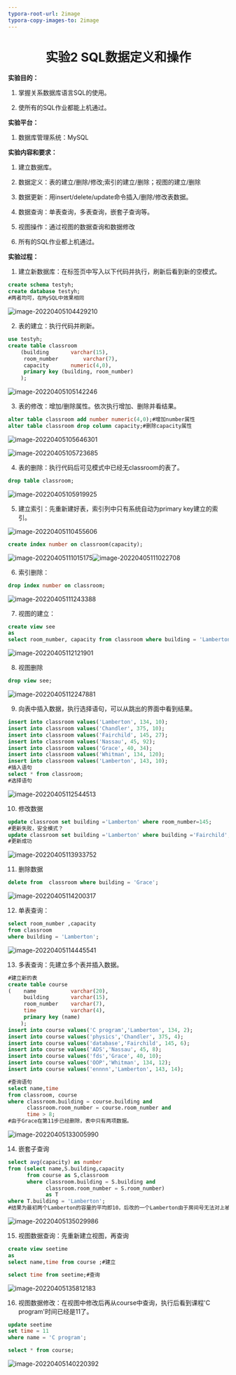 ```yaml
---
typora-root-url: 2image
typora-copy-images-to: 2image
---
```


<h1 align = "center">实验2  SQL数据定义和操作</h1>

**实验目的：**

1. 掌握关系数据库语言SQL的使用。

2. 使所有的SQL作业都能上机通过。

**实验平台：**

1. 数据库管理系统：MySQL

**实验内容和要求：**

1. 建立数据库。

2. 数据定义：表的建立/删除/修改;索引的建立/删除；视图的建立/删除

3. 数据更新：用insert/delete/update命令插入/删除/修改表数据。

4. 数据查询：单表查询，多表查询，嵌套子查询等。

5. 视图操作：通过视图的数据查询和数据修改

6. 所有的SQL作业都上机通过。

**实验过程：**

1. 建立新数据库：在标签页中写入以下代码并执行，刷新后看到新的空模式。

```sql
create schema testyh;
create database testyh;
#两者均可，在MySQL中效果相同
```

![image-20220405104429210](/image-20220405104429210.png)

2. 表的建立：执行代码并刷新。

```sql
use testyh;
create table classroom
	(building		varchar(15),
	 room_number		varchar(7),
	 capacity		numeric(4,0),
	 primary key (building, room_number)
	);
```

![image-20220405105142246](/image-20220405105142246.png)

3. 表的修改：增加/删除属性。依次执行增加、删除并看结果。

```sql
alter table classroom add number numeric(4,0);#增加number属性
alter table classroom drop column capacity;#删除capacity属性
```

![image-20220405105646301](/image-20220405105646301.png)



![image-20220405105723685](/image-20220405105723685.png)

4. 表的删除：执行代码后可见模式中已经无classroom的表了。

```sql
drop table classroom;
```

![image-20220405105919925](/image-20220405105919925.png)

5. 建立索引：先重新建好表，索引列中只有系统自动为primary key建立的索引。

![image-20220405110455606](/image-20220405110455606.png)

```sql
create index number on classroom(capacity);
```

![image-20220405111015175](/image-20220405111015175.png)![image-20220405111022708](/image-20220405111022708.png)



6. 索引删除：

```sql
drop index number on classroom; 
```

![image-20220405111243388](/image-20220405111243388.png)

7. 视图的建立：

```sql
create view see
as 
select room_number, capacity from classroom where building = 'Lamberton';
```

![image-20220405112121901](/image-20220405112121901.png)

8. 视图删除

```sql
drop view see;
```

![image-20220405112247881](/image-20220405112247881.png)

9. 向表中插入数据，执行选择语句，可以从跳出的界面中看到结果。

```sql
insert into classroom values('Lamberton', 134, 10);
insert into classroom values('Chandler', 375, 10);
insert into classroom values('Fairchild', 145, 27);
insert into classroom values('Nassau', 45, 92);
insert into classroom values('Grace', 40, 34);
insert into classroom values('Whitman', 134, 120);
insert into classroom values('Lamberton', 143, 10);
#插入语句
select * from classroom;
#选择语句
```

![image-20220405112544513](/image-20220405112544513.png)

10. 修改数据

```sql
update classroom set building ='Lamberton' where room_number=145;
#更新失败，安全模式？
update classroom set building ='Lamberton' where building ='Fairchild';
#更新成功
```

![image-20220405113933752](/image-20220405113933752.png)

11. 删除数据

```sql
delete from  classroom where building = 'Grace';
```

![image-20220405114200317](/image-20220405114200317.png)

12. 单表查询：

```sql
select room_number ,capacity
from classroom
where building = 'Lamberton';
```

![image-20220405114445541](/image-20220405114445541.png)



13. 多表查询：先建立多个表并插入数据。

```sql
#建立新的表
create table course
(	 name		 	varchar(20),
     building		varchar(15),
	 room_number	varchar(7),
 	 time			varchar(4),
	 primary key (name)
	);
insert into course values('C program','Lamberton', 134, 2);
insert into course values('physics','Chandler', 375, 4);
insert into course values('database','Fairchild', 145, 6);
insert into course values('ADS','Nassau', 45, 8);
insert into course values('fds','Grace', 40, 10);
insert into course values('OOP','Whitman', 134, 12);
insert into course values('ennnn','Lamberton', 143, 14);
```

```sql
#查询语句
select name,time
from classroom, course
where classroom.building = course.building and
	  classroom.room_number = course.room_number and
	  time > 8;
#由于Grace在第11步已经删除，表中只有两项数据。
```

![image-20220405133005990](/image-20220405133005990.png)



14. 嵌套子查询

```sql
select avg(capacity) as number
from (select name,S.building,capacity
      from course as S,classroom
      where classroom.building = S.building and
	  		classroom.room_number = S.room_number) 
            as T
where T.building = 'Lamberton';
#结果为最初两个Lamberton的容量的平均即10，后改的一个Lamberton由于房间号无法对上被筛去。
```

![image-20220405135029986](/image-20220405135029986.png)

15. 视图数据查询：先重新建立视图，再查询

```sql
create view seetime
as
select name,time from course ;#建立

select time from seetime;#查询
```

![image-20220405135812183](/image-20220405135812183.png)

16. 视图数据修改：在视图中修改后再从course中查询，执行后看到课程'C program'时间已经是11了。

```sql
update seetime
set time = 11
where name = 'C program';

select * from course;
```

![image-20220405140220392](/image-20220405140220392.png)







